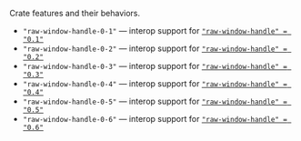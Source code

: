 Crate features and their behaviors.

*   `"raw-window-handle-0-1"` &mdash; interop support for [`"raw-window-handle" = "0.1"`](https://docs.rs/raw-window-handle/0.1/)
*   `"raw-window-handle-0-2"` &mdash; interop support for [`"raw-window-handle" = "0.2"`](https://docs.rs/raw-window-handle/0.2/)
*   `"raw-window-handle-0-3"` &mdash; interop support for [`"raw-window-handle" = "0.3"`](https://docs.rs/raw-window-handle/0.3/)
*   `"raw-window-handle-0-4"` &mdash; interop support for [`"raw-window-handle" = "0.4"`](https://docs.rs/raw-window-handle/0.4/)
*   `"raw-window-handle-0-5"` &mdash; interop support for [`"raw-window-handle" = "0.5"`](https://docs.rs/raw-window-handle/0.5/)
*   `"raw-window-handle-0-6"` &mdash; interop support for [`"raw-window-handle" = "0.6"`](https://docs.rs/raw-window-handle/0.6/)
